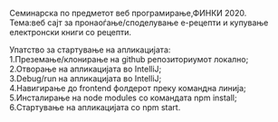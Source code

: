         
Семинарска по предметот веб програмирање,ФИНКИ 2020.  
Тема:веб сајт за пронаоѓање/споделување е-рецепти и купување електронски книги со рецепти.

Упатство за стартување на апликацијата:         
1.Преземање/клонирање на github репозиториумот локално;     
2.Отворање на апликацијата во IntelliJ;   
3.Debug/run на апликацијата во IntelliJ;  
4.Навигирање до frontend фолдерот преку командна линија;  
5.Инсталирање на node modules со командата npm install;     
6.Стартување на апликацијата со npm start.
